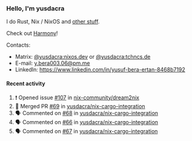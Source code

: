 ### Hello, I'm yusdacra

I do Rust, Nix / NixOS and [other stuff](https://yusdacra.gitlab.io/about).

Check out [Harmony](https://github.com/harmony-development)!

Contacts:
- Matrix: [@yusdacra:nixos.dev](https://matrix.to/#/@yusdacra:nixos.dev) or [@yusdacra:tchncs.de](https://matrix.to/#/@yusdacra:tchncs.de)
- E-mail: y.bera003.06@pm.me
- LinkedIn: https://www.linkedin.com/in/yusuf-bera-ertan-8468b7192

#### Recent activity

<!--START_SECTION:activity-->
1. ❗️ Opened issue [#107](https://github.com/nix-community/dream2nix/issues/107) in [nix-community/dream2nix](https://github.com/nix-community/dream2nix)
2. 🎉 Merged PR [#69](https://github.com/yusdacra/nix-cargo-integration/pull/69) in [yusdacra/nix-cargo-integration](https://github.com/yusdacra/nix-cargo-integration)
3. 🗣 Commented on [#68](https://github.com/yusdacra/nix-cargo-integration/issues/68) in [yusdacra/nix-cargo-integration](https://github.com/yusdacra/nix-cargo-integration)
4. 🗣 Commented on [#66](https://github.com/yusdacra/nix-cargo-integration/issues/66) in [yusdacra/nix-cargo-integration](https://github.com/yusdacra/nix-cargo-integration)
5. 🗣 Commented on [#67](https://github.com/yusdacra/nix-cargo-integration/issues/67) in [yusdacra/nix-cargo-integration](https://github.com/yusdacra/nix-cargo-integration)
<!--END_SECTION:activity-->

